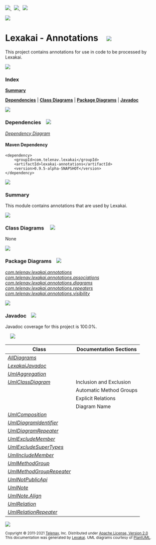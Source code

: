 [//]: # (start-user-text)

<a href="https://www.lexakai.org">
<img src="https://www.lexakai.org/images/web-32.png" srcset="https://www.lexakai.org/images/web-32-2x.png 2x"/>
</a>
&nbsp;
<a href="https://twitter.com/openlexakai">
<img src="https://www.lexakai.org/images/twitter-32.png" srcset="https://www.lexakai.org/images/twitter-32-2x.png 2x"/>
</a>
&nbsp;
<a href="https://lexakai.zulipchat.com">
<img src="https://www.lexakai.org/images/zulip-32.png" srcset="https://www.lexakai.org/images/zulip-32-2x.png 2x"/>
</a>

<p></p>

<img src="https://www.lexakai.org/images/lexakai-background-1024.png" srcset="https://www.lexakai.org/images/lexakai-background-1024-2x.png 2x"/>

[//]: # (end-user-text)

# Lexakai - Annotations &nbsp;&nbsp; <img src="https://www.lexakai.org/images/annotation-32.png" srcset="https://www.lexakai.org/images/annotation-32-2x.png 2x"/>

This project contains annotations for use in code to be processed by Lexakai.

<img src="https://www.kivakit.org/images/horizontal-line-512.png" srcset="https://www.kivakit.org/images/horizontal-line-512-2x.png 2x"/>

### Index

[**Summary**](#summary)  

[**Dependencies**](#dependencies) | [**Class Diagrams**](#class-diagrams) | [**Package Diagrams**](#package-diagrams) | [**Javadoc**](#javadoc)

<img src="https://www.kivakit.org/images/horizontal-line-512.png" srcset="https://www.kivakit.org/images/horizontal-line-512-2x.png 2x"/>

### Dependencies <a name="dependencies"></a> &nbsp;&nbsp; <img src="https://www.kivakit.org/images/dependencies-32.png" srcset="https://www.kivakit.org/images/dependencies-32-2x.png 2x"/>

[*Dependency Diagram*](https://www.lexakai.org/lexakai/lexakai-annotations/documentation/diagrams/dependencies.svg)

#### Maven Dependency

    <dependency>
        <groupId>com.telenav.lexakai</groupId>
        <artifactId>lexakai-annotations</artifactId>
        <version>0.9.5-alpha-SNAPSHOT</version>
    </dependency>


<img src="https://www.kivakit.org/images/horizontal-line-128.png" srcset="https://www.kivakit.org/images/horizontal-line-128-2x.png 2x"/>

[//]: # (start-user-text)

### Summary <a name = "summary"></a>

This module contains annotations that are used by Lexakai.

[//]: # (end-user-text)

<img src="https://www.kivakit.org/images/horizontal-line-128.png" srcset="https://www.kivakit.org/images/horizontal-line-128-2x.png 2x"/>

### Class Diagrams <a name="class-diagrams"></a> &nbsp; &nbsp; <img src="https://www.kivakit.org/images/diagram-40.png" srcset="https://www.kivakit.org/images/diagram-40-2x.png 2x"/>

None

<img src="https://www.kivakit.org/images/horizontal-line-128.png" srcset="https://www.kivakit.org/images/horizontal-line-128-2x.png 2x"/>

### Package Diagrams <a name="package-diagrams"></a> &nbsp;&nbsp; <img src="https://www.kivakit.org/images/box-32.png" srcset="https://www.kivakit.org/images/box-32-2x.png 2x"/>

[*com.telenav.lexakai.annotations*](https://www.lexakai.org/lexakai/lexakai-annotations/documentation/diagrams/com.telenav.lexakai.annotations.svg)  
[*com.telenav.lexakai.annotations.associations*](https://www.lexakai.org/lexakai/lexakai-annotations/documentation/diagrams/com.telenav.lexakai.annotations.associations.svg)  
[*com.telenav.lexakai.annotations.diagrams*](https://www.lexakai.org/lexakai/lexakai-annotations/documentation/diagrams/com.telenav.lexakai.annotations.diagrams.svg)  
[*com.telenav.lexakai.annotations.repeaters*](https://www.lexakai.org/lexakai/lexakai-annotations/documentation/diagrams/com.telenav.lexakai.annotations.repeaters.svg)  
[*com.telenav.lexakai.annotations.visibility*](https://www.lexakai.org/lexakai/lexakai-annotations/documentation/diagrams/com.telenav.lexakai.annotations.visibility.svg)

<img src="https://www.kivakit.org/images/horizontal-line-128.png" srcset="https://www.kivakit.org/images/horizontal-line-128-2x.png 2x"/>

### Javadoc <a name="javadoc"></a> &nbsp;&nbsp; <img src="https://www.kivakit.org/images/books-32.png" srcset="https://www.kivakit.org/images/books-32-2x.png 2x"/>

Javadoc coverage for this project is 100.0%.  
  
&nbsp; &nbsp; <img src="https://www.lexakai.org/images/meter-100-96.png" srcset="https://www.lexakai.org/images/meter-100-96-2x.png 2x"/>




| Class | Documentation Sections |
|---|---|
| [*AllDiagrams*](https://www.lexakai.org/javadoc/lexakai-annotations/lexakai.annotations/com/telenav/lexakai/annotations/diagrams/AllDiagrams.html) |  |  
| [*LexakaiJavadoc*](https://www.lexakai.org/javadoc/lexakai-annotations/lexakai.annotations/com/telenav/lexakai/annotations/LexakaiJavadoc.html) |  |  
| [*UmlAggregation*](https://www.lexakai.org/javadoc/lexakai-annotations/lexakai.annotations/com/telenav/lexakai/annotations/associations/UmlAggregation.html) |  |  
| [*UmlClassDiagram*](https://www.lexakai.org/javadoc/lexakai-annotations/lexakai.annotations/com/telenav/lexakai/annotations/UmlClassDiagram.html) | Inclusion and Exclusion |  
| | Automatic Method Groups |  
| | Explicit Relations |  
| | Diagram Name |  
| [*UmlComposition*](https://www.lexakai.org/javadoc/lexakai-annotations/lexakai.annotations/com/telenav/lexakai/annotations/associations/UmlComposition.html) |  |  
| [*UmlDiagramIdentifier*](https://www.lexakai.org/javadoc/lexakai-annotations/lexakai.annotations/com/telenav/lexakai/annotations/diagrams/UmlDiagramIdentifier.html) |  |  
| [*UmlDiagramRepeater*](https://www.lexakai.org/javadoc/lexakai-annotations/lexakai.annotations/com/telenav/lexakai/annotations/repeaters/UmlDiagramRepeater.html) |  |  
| [*UmlExcludeMember*](https://www.lexakai.org/javadoc/lexakai-annotations/lexakai.annotations/com/telenav/lexakai/annotations/visibility/UmlExcludeMember.html) |  |  
| [*UmlExcludeSuperTypes*](https://www.lexakai.org/javadoc/lexakai-annotations/lexakai.annotations/com/telenav/lexakai/annotations/visibility/UmlExcludeSuperTypes.html) |  |  
| [*UmlIncludeMember*](https://www.lexakai.org/javadoc/lexakai-annotations/lexakai.annotations/com/telenav/lexakai/annotations/visibility/UmlIncludeMember.html) |  |  
| [*UmlMethodGroup*](https://www.lexakai.org/javadoc/lexakai-annotations/lexakai.annotations/com/telenav/lexakai/annotations/UmlMethodGroup.html) |  |  
| [*UmlMethodGroupRepeater*](https://www.lexakai.org/javadoc/lexakai-annotations/lexakai.annotations/com/telenav/lexakai/annotations/repeaters/UmlMethodGroupRepeater.html) |  |  
| [*UmlNotPublicApi*](https://www.lexakai.org/javadoc/lexakai-annotations/lexakai.annotations/com/telenav/lexakai/annotations/visibility/UmlNotPublicApi.html) |  |  
| [*UmlNote*](https://www.lexakai.org/javadoc/lexakai-annotations/lexakai.annotations/com/telenav/lexakai/annotations/UmlNote.html) |  |  
| [*UmlNote.Align*](https://www.lexakai.org/javadoc/lexakai-annotations/lexakai.annotations/com/telenav/lexakai/annotations/UmlNote.Align.html) |  |  
| [*UmlRelation*](https://www.lexakai.org/javadoc/lexakai-annotations/lexakai.annotations/com/telenav/lexakai/annotations/associations/UmlRelation.html) |  |  
| [*UmlRelationRepeater*](https://www.lexakai.org/javadoc/lexakai-annotations/lexakai.annotations/com/telenav/lexakai/annotations/repeaters/UmlRelationRepeater.html) |  |  

[//]: # (start-user-text)



[//]: # (end-user-text)

<img src="https://www.kivakit.org/images/horizontal-line-512.png" srcset="https://www.kivakit.org/images/horizontal-line-512-2x.png 2x"/>

<sub>Copyright &#169; 2011-2021 [Telenav](http://telenav.com), Inc. Distributed under [Apache License, Version 2.0](LICENSE)</sub>  
<sub>This documentation was generated by [Lexakai](https://github.com/Telenav/lexakai). UML diagrams courtesy
of [PlantUML](http://plantuml.com).</sub>


